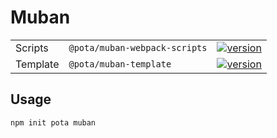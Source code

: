# Muban

|          |                               |                                                                                                                                 |
| -------- | ----------------------------- | ------------------------------------------------------------------------------------------------------------------------------- |
| Scripts  | `@pota/muban-webpack-scripts` | [![version](https://img.shields.io/npm/v/@pota/vanilla-template.svg?label=%20)](https://npmjs.org/package/@pota/muban-scripts)  |
| Template | `@pota/muban-template`        | [![version](https://img.shields.io/npm/v/@pota/vanilla-template.svg?label=%20)](https://npmjs.org/package/@pota/muban-template) |

## Usage

```bash
npm init pota muban
```
